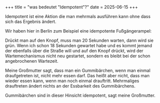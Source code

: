 +++
title = "was bedeutet \"Idempotent\"?"
date = 2025-06-15
+++

Idempotent ist eine Aktion die man mehrmals ausführen kann ohne dass sich das Ergebnis ändert.

Wir haben hier in Berlin zum Beispiel eine idempotente Fußgängerampel:

Drückt man auf den Knopf, muss man 20 Sekunden warten, dann wird sie grün.
Wenn ich schon 18 Sekunden gewartet habe und es kommt jemand der ebenfalls über die Straße will und auf den Knopf drückt, wird der Wartemechanismus nicht neu gestartet, sondern es bleibt bei der schon angebrochenen Wartezeit.

Meine Großmutter sagt, dass man ein Gummibärchen, wenn man einmal draufgetreten ist, nicht mehr essen darf.
Das heißt aber nicht, dass man wieder essen kann, wenn man noch einmal drauftritt. Mehrmaliges drauftreten ändert nichts an der Essbarkeit des Gummibärchens.

Gummibärchen sind in dieser Hinsicht idempotent, sagt meine Großmutter.


